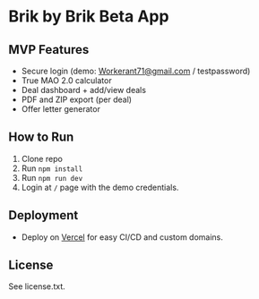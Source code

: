 # Brik by Brik Beta App
## MVP Features
- Secure login (demo: Workerant71@gmail.com / testpassword)
- True MAO 2.0 calculator
- Deal dashboard + add/view deals
- PDF and ZIP export (per deal)
- Offer letter generator
## How to Run
1. Clone repo
2. Run `npm install`
3. Run `npm run dev`
4. Login at `/` page with the demo credentials.
## Deployment
- Deploy on [Vercel](https://vercel.com/) for easy CI/CD and custom domains.
## License
See license.txt.